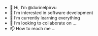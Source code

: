 - 👋 Hi, I’m @dorinelpirvu
- 👀 I’m interested in software development
- 🌱 I’m currently learning everything
- 💞️ I’m looking to collaborate on ...
- 📫 How to reach me ...

<!---
dorinelpirvu/dorinelpirvu is a ✨ special ✨ repository because its `README.md` (this file) appears on your GitHub profile.
You can click the Preview link to take a look at your changes.
--->
